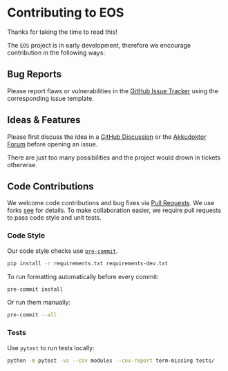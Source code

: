 # Contributing to EOS

Thanks for taking the time to read this!

The `EOS` project is in early development, therefore we encourage contribution in the following ways:

## Bug Reports

Please report flaws or vulnerabilities in the [GitHub Issue Tracker]((https://github.com/Akkudoktor-EOS/EOS/issues)) using the corresponding issue template.

## Ideas & Features

Please first discuss the idea in a [GitHub Discussion](https://github.com/Akkudoktor-EOS/EOS/discussions) or the [Akkudoktor Forum](https://www.akkudoktor.net/forum/diy-energie-optimierungssystem-opensource-projekt/) before opening an issue.

There are just too many possibilities and the project would drown in tickets otherwise.

## Code Contributions

We welcome code contributions and bug fixes via [Pull Requests](https://github.com/Akkudoktor-EOS/EOS/pulls). We use
forks [see](https://docs.github.com/en/pull-requests/collaborating-with-pull-requests/proposing-changes-to-your-work-with-pull-requests/creating-a-pull-request-from-a-fork)
for details. To make collaboration easier, we require pull requests to pass code style and unit tests.

### Code Style

Our code style checks use [`pre-commit`](https://pre-commit.com).

```bash
pip install -r requirements.txt requirements-dev.txt
```

To run formatting automatically before every commit:

```bash
pre-commit install
```

Or run them manually:

```bash
pre-commit --all
```

### Tests

Use `pytest` to run tests locally:

```bash
python -m pytest -vs --cov modules --cov-report term-missing tests/
```
